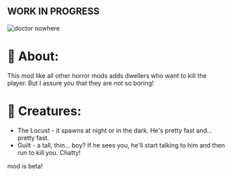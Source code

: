 ## WORK IN PROGRESS
![doctor nowhere](https://cdn.modrinth.com/data/cached_images/9a35f6ad00035361476c2d858407c9b29fb14304.png)
# 📄 About:
This mod like all other horror mods adds dwellers who want to kill the player. But I assure you that they are not so boring!
# 👹 Creatures:
- The Locust - it spawns at night or in the dark. He's pretty fast and... pretty fast.
- Guilt - a tall, thin... boy? If he sees you, he'll start talking to him and then run to kill you. Chatty!

mod is beta!
